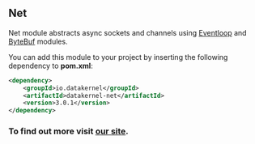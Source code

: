 ## Net

Net module abstracts async sockets and channels using [Eventloop](https://github.com/softindex/datakernel/tree/master/core-eventloop) 
and [ByteBuf](https://github.com/softindex/datakernel/tree/master/core-bytebuf) modules.

You can add this module to your project by inserting the following dependency to **pom.xml**:
```xml
<dependency>
    <groupId>io.datakernel</groupId>
    <artifactId>datakernel-net</artifactId>
    <version>3.0.1</version>
</dependency>
```

### To find out more visit [our site](https://datakernel.io/docs/core/net.html).